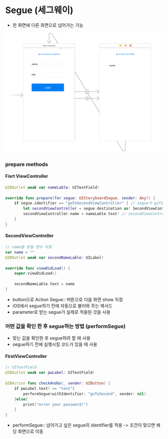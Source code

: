 # Segue (세그웨이)
- 한 화면에 다른 화면으로 넘어가는 기능

<img src="/img/segue.png" width="500">

### prepare methods
#### Fisrt ViewController
```swift
@IBOutlet weak var nameLable: UITextField!

override func prepare(for segue: UIStoryboardSegue, sender: Any?) {
    if segue.identifier == "goToSecondViewController" { // segue가 goToSecondViewController가 맞다면
        let secondViewController = segue.destination as! SecondViewController
        secondViewController.name = nameLable.text! // secondViewController화면의 name변수를 nameLable.text!로 지정
    }
}
```

#### SecondViewController
```swift
// name을 받을 변수 지정
var name = ""
@IBOutlet weak var secondNameLable: UILabel!

override func viewDidLoad() {
    super.viewDidLoad()
    
    secondNameLable.text = name
}
```
- button으로 Action Segue:: 버튼으로 다음 화면 show 지정
- iOS에서 segue하기 전에 자동으로 불러와 주는 메서드
- parameter로 받는 segue가 실제로 적용된 것을 사용

### 어떤 값을 확인 한 후 segue하는 방법 (performSegue)
- 맞는 값을 확인한 후 segue하려 할 때 사용
- segue하기 전에 실행시킬 코드가 있을 때 사용

#### FirstViewController
```swift
// UITextField
@IBOutlet weak var pwLabel: UITextField!
    
@IBAction func checkAndGo(_ sender: UIButton) {
    if pwLabel.text! == "test"{
        performSegue(withIdentifier: "goToSecond", sender: nil)
    }else{
        print("error your password!")
    }
}
```
- performSegue::  넘어가고 싶은 segue의 identifier를 적용 -> 조건이 맞으면 해당 화면으로 이동
